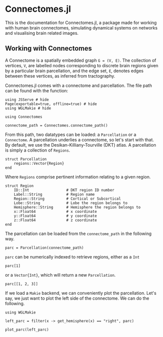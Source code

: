 # Connectomes.jl

This is the documentation for Connectomes.jl, a package made for working with human brain connectomes, simulating dynamical systems on networks and visualising brain related images.

## Working with Connectomes 

A Connectome is a spatially embedded graph ``G = (V, E)``. The collection of vertices, ``V``,
are labelled nodes corresponding to discrete brain regions given by a particular brain 
parcellation, and the edge set, ``E``, denotes edges between these vertices, as inferred
from tractography.

Connectomes.jl comes with a connectome and parcellation. The file path can be found 
with the function: 

```@example getting-started
using JSServe # hide
Page(exportable=true, offline=true) # hide
using WGLMakie # hide

using Connectomes

connectome_path = Connectomes.connectome_path()
```

From this path, two datatypes can be loaded: a `Parcellation` or a `Connectome`. A 
parcellation underlies a connectome, so let's start with that. By default, we use 
the Desikan-Killiany-Tourville (DKT) atlas. A parcellation is simply a
collection of `Regions`.

```
struct Parcellation
    regions::Vector{Region}
end
```
Where `Regions` comprise pertinent information relating to a given region.
```
struct Region
    ID::Int                 # DKT region ID number
    Label::String           # Region name
    Region::String          # Cortical or Subcortical
    Lobe::String            # Lobe the region belongs to
    Hemisphere::String      # Hemisphere the region belongs to
    x::Float64              # x coordinate 
    y::Float64              # y coordinate
    z::Float64              # z coordinate
end
```
The parcellation can be loaded from the `connectome_path` in the following way.

```@example getting-started
parc = Parcellation(connectome_path)
```

`parc` can be numerically indexed to retrieve regions, either as a `Int`
```@example getting-started
parc[1]

```
or a `Vector{Int}`, which will return a new `Parcellation`.
```@example getting-started
parc[[1, 2, 3]]
```

If we load a `Makie` backend, we can conveniently plot the parcellation. Let's say, we 
just want to plot the left side of the connectome. We can do the following.

```@example getting-started
using WGLMakie

left_parc = filter(x -> get_hemisphere(x) == "right", parc)

plot_parc(left_parc)
```